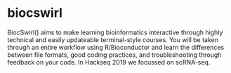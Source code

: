 # biocswirl
 BiocSwirl() aims to make learning bioinformatics interactive through highly technical and easily updateable terminal-style courses. You will be taken through an entire workflow using R/Bioconductor and learn the differences between file formats, good coding practices, and troubleshooting through feedback on your code. In Hackseq 2019 we focussed on scRNA-seq.
